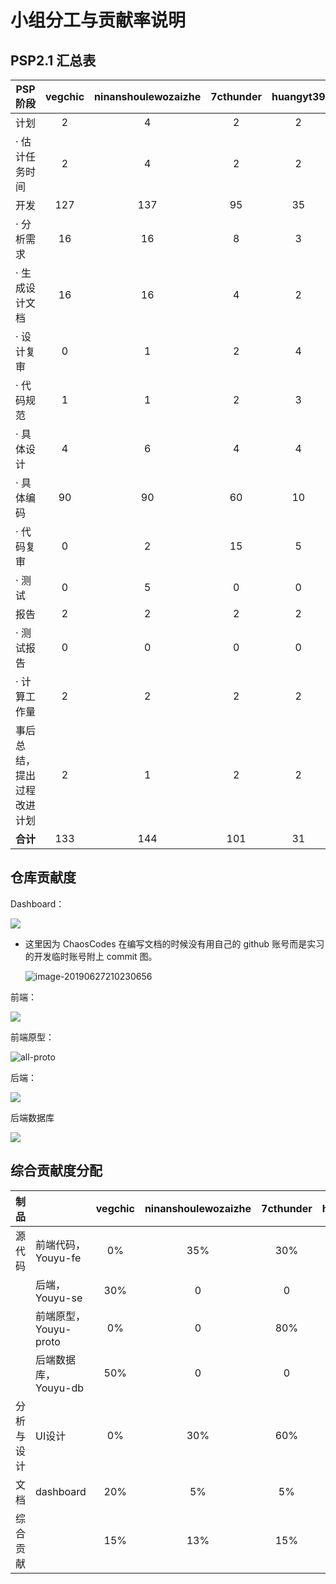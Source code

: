 # 小组分工与贡献率说明



## PSP2.1 汇总表

| PSP阶段                    | vegchic | ninanshoulewozaizhe | 7cthunder | huangyt39 | Treekay | ChaosCodes | leiysky | buchuitoudegou |
| -------------------------- | :-----: | :-----------------: | :-------: | :-------: | :-----: | :--------: | :-----: | :------------: |
| 计划                       |    2    |          4          |     2     |     2     |    2    |     5      |    2    |       2        |
| · 估计任务时间             |    2    |          4          |     2     |     2     |    2    |     5      |    2    |       2        |
| 开发                       |   127   |         137         |    95     |    35     |   35    |     98     |   85    |      127       |
| · 分析需求                 |   16    |         16          |     8     |     3     |   10    |     20     |   20    |       15       |
| · 生成设计文档             |   16    |         16          |     4     |     2     |    5    |     32     |    4    |       15       |
| · 设计复审                 |    0    |          1          |     2     |     4     |    5    |     5      |    4    |       0        |
| · 代码规范                 |    1    |          1          |     2     |     3     |    2    |     4      |    5    |       3        |
| · 具体设计                 |    4    |          6          |     4     |     4     |    4    |     10     |   10    |       4        |
| · 具体编码                 |   90    |         90          |    60     |    10     |    0    |     20     |   30    |       90       |
| · 代码复审                 |    0    |          2          |    15     |     5     |    4    |     5      |   10    |       0        |
| · 测试                     |    0    |          5          |     0     |     0     |    0    |     2      |    2    |       0        |
| 报告                       |    2    |          2          |     2     |     2     |    5    |     5      |    2    |       2        |
| · 测试报告                 |    0    |          0          |     0     |     0     |    0    |     0      |    0    |       0        |
| · 计算工作量               |    2    |          2          |     2     |     2     |    5    |     5      |    2    |       2        |
| 事后总结，提出过程改进计划 |    2    |          1          |     2     |     2     |    2    |     2      |    2    |       2        |
| **合计**                   |   133   |         144         |    101    |    31     |   43    |    110     |   91    |      133       |





## 仓库贡献度

Dashboard：

![](../assets/images/all-dashboard.png)

* 这里因为 ChaosCodes 在编写文档的时候没有用自己的 github 账号而是实习的开发临时账号附上 commit 图。

  ![image-20190627210230656](../assets/images/16340010-contribution.png)



前端：

![](../assets/images/all-fe.png)

前端原型：


![all-proto](../assets/images/all-proto.png)

后端：

![](../assets/images/all-se.png)

后端数据库

![](../assets/images/all-db.png)



## 综合贡献度分配

| 制品       |                       | vegchic | ninanshoulewozaizhe | 7cthunder | huangyt39 | Treekay | ChaosCodes | leiysky | buchuitoudegou |
| ---------- | --------------------- | :-----: | :-----------------: | :-------: | :-------: | :-----: | :--------: | :-----: | :------------: |
| 源代码     | 前端代码，Youyu-fe    |   0%    |         35%         |    30%    |     0     |    0    |     5%     |     0%    |      35%       |
|            | 后端，Youyu-se        |   30%   |          0          |     0     |    5%     |    0    |     5%     |    50%     |      10%       |
|            | 前端原型，Youyu-proto |   0%    |          0          |    80%    |     0     |    0    |     0      |     0%    |      10%       |
|            | 后端数据库，Youyu-db  |   50%   |          0          |     0     |     0     |    0    |     5%     |     5%    |      40%       |
| 分析与设计 | UI设计                |   0%    |         30%         |    60%    |     0     |    0    |     0      |      0%   |       0%       |
| 文档       | dashboard             |   20%   |         5%          |    5%     |    5%     |   10%   |    30%     |    0%     |       5%       |
| 综合贡献   |                       |   15%   |         13%         |    15%    |    6%     |   10%    |    13%     |    17%     |      11%       |

